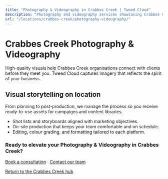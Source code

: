 ```yaml
---
title: "Photography & Videography in Crabbes Creek | Tweed Cloud"
description: "Photography and videography services showcasing Crabbes Creek teams, products, and places."
url: "/locations/crabbes-creek/photography-videography/"
---
```


# Crabbes Creek Photography & Videography

High-quality visuals help Crabbes Creek organisations connect with clients before they meet you. Tweed Cloud captures imagery that reflects the spirit of your business.

## Visual storytelling on location

From planning to post-production, we manage the process so you receive ready-to-use assets for campaigns and content libraries.

- Shot lists and storyboards aligned with marketing objectives.
- On-site production that keeps your team comfortable and on schedule.
- Editing, colour grading, and formatting tailored to each platform.

### Ready to elevate your Photography & Videography in Crabbes Creek?

[Book a consultation](/consultation/) · [Contact our team](/contact/)

[Return to the Crabbes Creek hub](/locations/crabbes-creek/)
